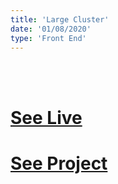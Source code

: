 ```yaml
---
title: 'Large Cluster'
date: '01/08/2020'
type: 'Front End'
---
```


<br />
<br />

# [See Live](https://senthanal.github.io/LargeCluster/#/main)

# [See Project](https://github.com/senthanal/LargeCluster)
